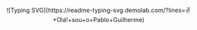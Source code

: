 <div align="center">
![Typing SVG](https://readme-typing-svg.demolab.com/?lines=✌️+Olá!+sou+o+Pablo+Guilherme)
</div>
